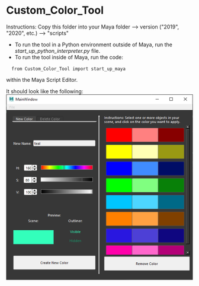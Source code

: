 # Custom_Color_Tool

Instructions: 
  Copy this folder into your Maya folder --> version ("2019", "2020", etc.) --> "scripts"
  
  - To run the tool in a Python environment outside of Maya, run the *start_up_python_interpreter.py* file.
  - To run the tool inside of Maya, run the code:
```
  from Custom_Color_Tool import start_up_maya
```
  within the Maya Script Editor.

It should look like the following:
![Example of Maya Color Tool](./images/tool_example.PNG)
